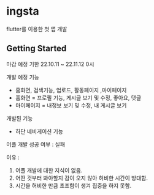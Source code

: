 # ingsta

flutter를 이용한 첫 앱 개발

## Getting Started

마감 예정 기한 22.10.11 ~ 22.11.12 0시

개발 예정 기능
- 홈화면, 검색기능, 업로드, 활동페이지 ,마이페이지
- 홈화면 = 프로필 기능, 게시글 보기 및 수정, 좋아요, 댓글
- 마이페이지 = 내정보 보기 및 수정, 내 게시글 보기

개발된 기능
- 하단 네비게이션 기능

어플 개발 성공 여부 : 실패

이유 :
1. 어플 개발에 대한 지식이 없음.
2. 어떤 것부터 봐야할지 감이 오지 않아 허비한 시간이 방대함.
3. 시간을 허비한 만큼 초조함이 생겨 집중을 하지 못함.
